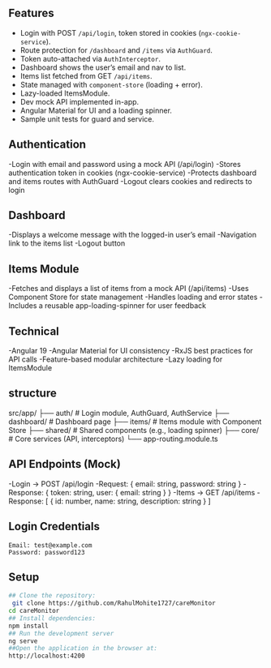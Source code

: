 ## Features
- Login with POST `/api/login`, token stored in cookies (`ngx-cookie-service`).
- Route protection for `/dashboard` and `/items` via `AuthGuard`.
- Token auto-attached via `AuthInterceptor`.
- Dashboard shows the user’s email and nav to list.
- Items list fetched from GET `/api/items`.
- State managed with `component-store` (loading + error).
- Lazy-loaded ItemsModule.
- Dev mock API implemented in-app.
- Angular Material for UI and a loading spinner.
- Sample unit tests for guard and service.
## Authentication
-Login with email and password using a mock API (/api/login)
-Stores authentication token in cookies (ngx-cookie-service)
-Protects dashboard and items routes with AuthGuard
-Logout clears cookies and redirects to login
## Dashboard
-Displays a welcome message with the logged-in user’s email
-Navigation link to the items list
-Logout button

## Items Module

-Fetches and displays a list of items from a mock API (/api/items)
-Uses Component Store for state management
-Handles loading and error states
-Includes a reusable app-loading-spinner for user feedback
## Technical

-Angular 19
-Angular Material for UI consistency
-RxJS best practices for API calls
-Feature-based modular architecture
-Lazy loading for ItemsModule
## structure
src/app/
├── auth/                # Login module, AuthGuard, AuthService
├── dashboard/           # Dashboard page
├── items/               # Items module with Component Store
├── shared/              # Shared components (e.g., loading spinner)
├── core/                # Core services (API, interceptors)
└── app-routing.module.ts
## API Endpoints (Mock)

-Login → POST /api/login
-Request: { email: string, password: string }
-Response: { token: string, user: { email: string } }
-Items → GET /api/items
-Response: [ { id: number, name: string, description: string } ]

## Login Credentials
    Email: test@example.com
    Password: password123
## Setup
```bash
## Clone the repository:
 git clone https://github.com/RahulMohite1727/careMonitor
cd careMonitor
## Install dependencies:
npm install
## Run the development server
ng serve
##Open the application in the browser at:
http://localhost:4200


